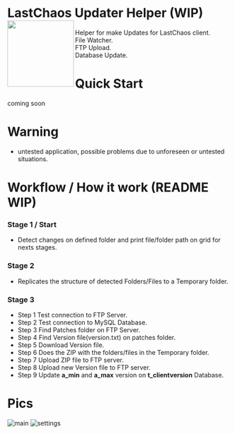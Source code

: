 # LastChaos Updater Helper (WIP)<img align="left" src="https://user-images.githubusercontent.com/5092697/138568472-9221043e-f04d-46dc-8835-5d6e4a17ed0a.png" width="150px">

Helper for make Updates for LastChaos client.<br/>
File Watcher.<br/>
FTP Upload.<br/>
Database Update.<br/>

# Quick Start
coming soon

# Warning
* untested application, possible problems due to unforeseen or untested situations.

# Workflow / How it work (README WIP)
### Stage 1 / Start
*   Detect changes on defined folder and print file/folder path on grid for nexts stages.
### Stage 2
*   Replicates the structure of detected Folders/Files to a Temporary folder.
### Stage 3
*   Step 1 Test connection to FTP Server.
*   Step 2 Test connection to MySQL Database.
*   Step 3 Find Patches folder on FTP Server.
*   Step 4 Find Version file(version.txt) on patches folder.
*   Step 5 Download Version file.
*   Step 6 Does the ZIP with the folders/files in the Temporary folder.
*   Step 7 Upload ZIP file to FTP server.
*   Step 8 Upload new Version file to FTP server.
*   Step 9 Update __a_min__ and __a_max__ version on __t_clientversion__ Database.


# Pics
![main](https://user-images.githubusercontent.com/5092697/137606993-a21aa429-cc91-4a85-9177-067eee507487.jpg)
![settings](https://user-images.githubusercontent.com/5092697/137606995-fd6097fa-e5ae-40de-8f3c-b44b91ba1ad8.jpg)
